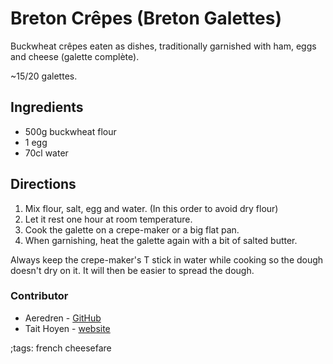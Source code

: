 # Breton Crêpes (Breton Galettes)
Buckwheat crêpes eaten as dishes, traditionally garnished with ham, eggs and cheese (galette complète).

~15/20 galettes.

## Ingredients

- 500g buckwheat flour
- 1 egg
- 70cl water

## Directions

1. Mix flour, salt, egg and water. (In this order to avoid dry flour)
2. Let it rest one hour at room temperature.
3. Cook the galette on a crepe-maker or a big flat pan.
4. When garnishing, heat the galette again with a bit of salted butter.

Always keep the crepe-maker's T stick in water while cooking so the dough doesn't dry on it.
It will then be easier to spread the dough.

### Contributor

- Aeredren - [GitHub](https://github.com/Aeredren)
- Tait Hoyen - [website](https://tait.tech)

;tags: french cheesefare
